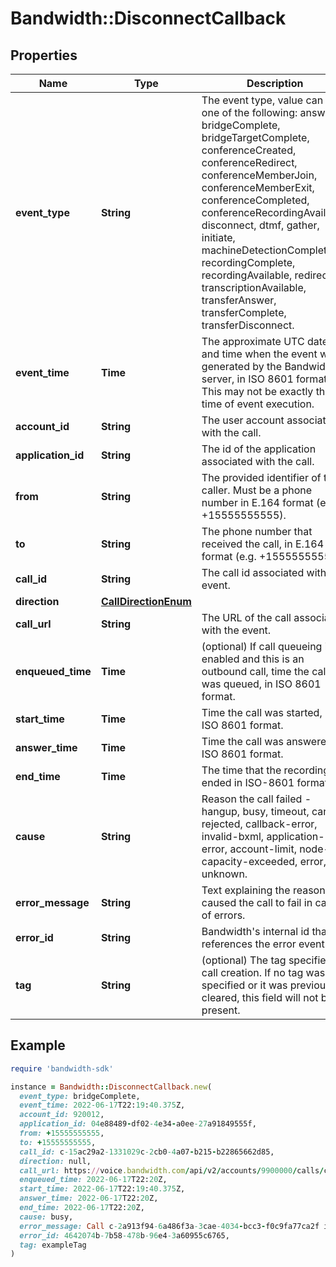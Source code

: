 # Bandwidth::DisconnectCallback

## Properties

| Name | Type | Description | Notes |
| ---- | ---- | ----------- | ----- |
| **event_type** | **String** | The event type, value can be one of the following: answer, bridgeComplete, bridgeTargetComplete, conferenceCreated, conferenceRedirect, conferenceMemberJoin, conferenceMemberExit, conferenceCompleted, conferenceRecordingAvailable, disconnect, dtmf, gather, initiate, machineDetectionComplete, recordingComplete, recordingAvailable, redirect, transcriptionAvailable, transferAnswer, transferComplete, transferDisconnect. | [optional] |
| **event_time** | **Time** | The approximate UTC date and time when the event was generated by the Bandwidth server, in ISO 8601 format. This may not be exactly the time of event execution. | [optional] |
| **account_id** | **String** | The user account associated with the call. | [optional] |
| **application_id** | **String** | The id of the application associated with the call. | [optional] |
| **from** | **String** | The provided identifier of the caller. Must be a phone number in E.164 format (e.g. +15555555555). | [optional] |
| **to** | **String** | The phone number that received the call, in E.164 format (e.g. +15555555555). | [optional] |
| **call_id** | **String** | The call id associated with the event. | [optional] |
| **direction** | [**CallDirectionEnum**](CallDirectionEnum.md) |  | [optional] |
| **call_url** | **String** | The URL of the call associated with the event. | [optional] |
| **enqueued_time** | **Time** | (optional) If call queueing is enabled and this is an outbound call, time the call was queued, in ISO 8601 format. | [optional] |
| **start_time** | **Time** | Time the call was started, in ISO 8601 format. | [optional] |
| **answer_time** | **Time** | Time the call was answered, in ISO 8601 format. | [optional] |
| **end_time** | **Time** | The time that the recording ended in ISO-8601 format | [optional] |
| **cause** | **String** | Reason the call failed - hangup, busy, timeout, cancel, rejected, callback-error, invalid-bxml, application-error, account-limit, node-capacity-exceeded, error, or unknown. | [optional] |
| **error_message** | **String** | Text explaining the reason that caused the call to fail in case of errors. | [optional] |
| **error_id** | **String** | Bandwidth&#39;s internal id that references the error event. | [optional] |
| **tag** | **String** | (optional) The tag specified on call creation. If no tag was specified or it was previously cleared, this field will not be present. | [optional] |

## Example

```ruby
require 'bandwidth-sdk'

instance = Bandwidth::DisconnectCallback.new(
  event_type: bridgeComplete,
  event_time: 2022-06-17T22:19:40.375Z,
  account_id: 920012,
  application_id: 04e88489-df02-4e34-a0ee-27a91849555f,
  from: +15555555555,
  to: +15555555555,
  call_id: c-15ac29a2-1331029c-2cb0-4a07-b215-b22865662d85,
  direction: null,
  call_url: https://voice.bandwidth.com/api/v2/accounts/9900000/calls/c-15ac29a2-1331029c-2cb0-4a07-b215-b22865662d85,
  enqueued_time: 2022-06-17T22:20Z,
  start_time: 2022-06-17T22:19:40.375Z,
  answer_time: 2022-06-17T22:20Z,
  end_time: 2022-06-17T22:20Z,
  cause: busy,
  error_message: Call c-2a913f94-6a486f3a-3cae-4034-bcc3-f0c9fa77ca2f is already bridged with another call,
  error_id: 4642074b-7b58-478b-96e4-3a60955c6765,
  tag: exampleTag
)
```

